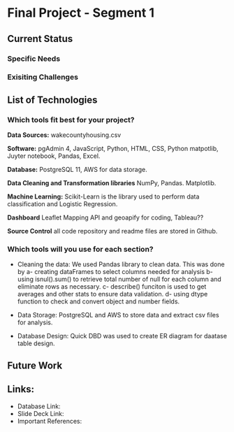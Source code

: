 # Final Project - Segment 1 

## Current Status

### Specific Needs

### Exisiting Challenges

## List of Technologies
### Which tools fit best for your project?

**Data Sources:** wakecountyhousing.csv

**Software:**  pgAdmin 4, JavaScript, Python, HTML, CSS, Python matpotlib, Juyter notebook, Pandas, Excel.

**Database:** PostgreSQL 11, AWS for data storage.

**Data Cleaning and Transformation libraries** NumPy, Pandas. Matplotlib.

**Machine Learning:** Scikit-Learn is the library used to perform data classification and Logistic Regression.

**Dashboard** Leaflet Mapping API and geoapify for coding, Tableau??

**Source Control** all code repository and readme files are stored in Github.

### Which tools will you use for each section?
- Cleaning the data: We used Pandas library to clean data. This was done by
     a- creating dataFrames to select columns needed for analysis 
     b- using isnul().sum() to retrieve total number of null for each column and eliminate rows as necessary.
     c- describe() funciton is used to get averages and other stats to ensure data validation.
     d- using dtype function to check and convert object and number fields.

- Data Storage: PostgreSQL and AWS to store data and extract csv files for analysis.
- Database Design: Quick DBD was used to create ER diagram for daatase table design.

## Future Work

## Links:

- Database Link:
- Slide Deck Link:
- Important References:
